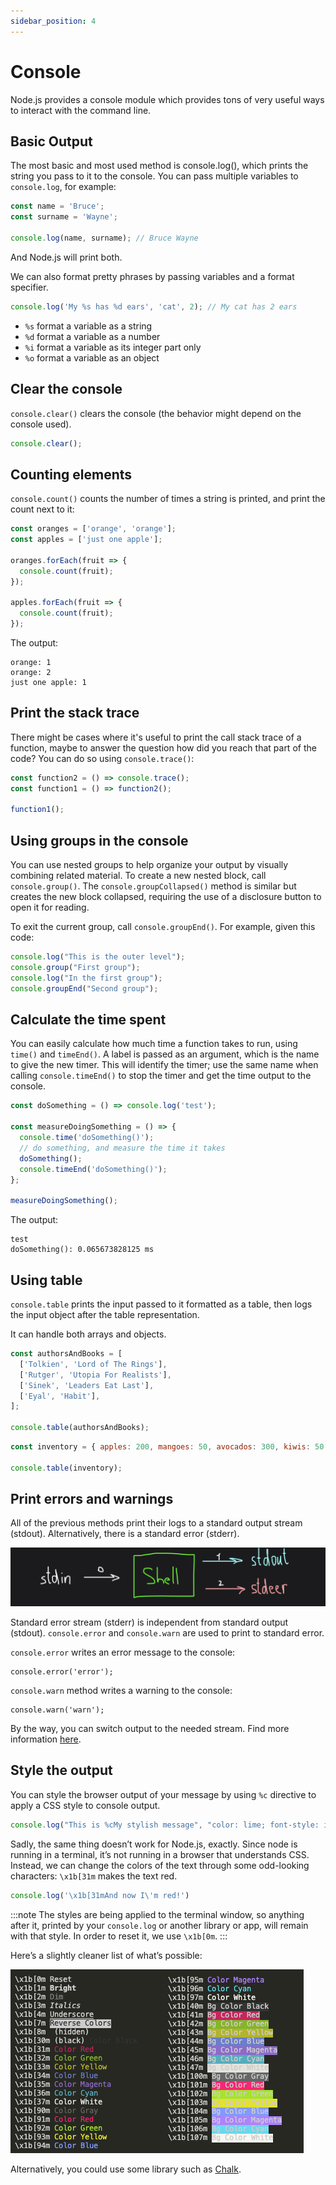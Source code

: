 ```yaml
---
sidebar_position: 4
---
```


# Console

Node.js provides a console module which provides tons of very useful ways to interact with the command line.

## Basic Output

The most basic and most used method is console.log(), which prints the string you pass to it to the console. You can pass multiple variables to `console.log`, for example:

```js
const name = 'Bruce';
const surname = 'Wayne';

console.log(name, surname); // Bruce Wayne
```

And Node.js will print both.

We can also format pretty phrases by passing variables and a format specifier.

```js
console.log('My %s has %d ears', 'cat', 2); // My cat has 2 ears
```

- `%s` format a variable as a string
- `%d` format a variable as a number
- `%i` format a variable as its integer part only
- `%o` format a variable as an object

## Clear the console

`console.clear()` clears the console (the behavior might depend on the console used).

```js
console.clear();
```

## Counting elements
`console.count()` counts the number of times a string is printed, and print the count next to it:

```js
const oranges = ['orange', 'orange'];
const apples = ['just one apple'];

oranges.forEach(fruit => {
  console.count(fruit);
});

apples.forEach(fruit => {
  console.count(fruit);
});
```

The output:

```
orange: 1
orange: 2
just one apple: 1
```
## Print the stack trace

There might be cases where it's useful to print the call stack trace of a function, maybe to answer the question how did you reach that part of the code?
You can do so using `console.trace()`:

```js
const function2 = () => console.trace();
const function1 = () => function2();

function1();
```

## Using groups in the console

You can use nested groups to help organize your output by visually combining related material. To create a new nested block, call `console.group()`. The `console.groupCollapsed()` method is similar but creates the new block collapsed, requiring the use of a disclosure button to open it for reading.

To exit the current group, call `console.groupEnd()`. For example, given this code:

```js
console.log("This is the outer level");
console.group("First group");
console.log("In the first group");
console.groupEnd("Second group");
```

## Calculate the time spent

You can easily calculate how much time a function takes to run, using `time()` and `timeEnd()`. A label is passed as an argument, which is the name to give the new timer. This will identify the timer; use the same name when calling `console.timeEnd()` to stop the timer and get the time output to the console.

```js
const doSomething = () => console.log('test');

const measureDoingSomething = () => {
  console.time('doSomething()');
  // do something, and measure the time it takes
  doSomething();
  console.timeEnd('doSomething()');
};

measureDoingSomething();
```

The output:

```
test
doSomething(): 0.065673828125 ms
```

## Using table

`console.table` prints the input passed to it formatted as a table, then logs the input object after the table representation.

It can handle both arrays and objects.

```js
const authorsAndBooks = [
  ['Tolkien', 'Lord of The Rings'],
  ['Rutger', 'Utopia For Realists'], 
  ['Sinek', 'Leaders Eat Last'],
  ['Eyal', 'Habit'],
];

console.table(authorsAndBooks);
```

```js
const inventory = { apples: 200, mangoes: 50, avocados: 300, kiwis: 50 };

console.table(inventory);
```

## Print errors and warnings

All of the previous methods print their logs to a standard output stream (stdout). Alternatively, there is a standard error (stderr).

![Standard stream](img/console_streams.png)

Standard error stream (stderr) is independent from standard output (stdout). `console.error` and `console.warn` are used to print to standard error.

`console.error` writes an error message to the console:

```
console.error('error');
```

`console.warn` method writes a warning to the console:
```
console.warn('warn');
```

By the way, you can switch output to the needed stream. Find more information [here](https://linuxroutes.com/what-is-linux-standard-input-output-error-and-how-to-redirect-stdout-and-stderr-to-file-in-linux/).

## Style the output

You can style the browser output of your message by using `%c` directive to apply a CSS style to console output.

```js
console.log("This is %cMy stylish message", "color: lime; font-style: italic; background-color: deeppink;padding: 2px");
```

Sadly, the same thing doesn’t work for Node.js, exactly. Since node is running in a terminal, it’s not running in a browser that understands CSS. Instead, we can change the colors of the text through some odd-looking characters: `\x1b[31m` makes the text red.

```js
console.log('\x1b[31mAnd now I\'m red!')
```

:::note
The styles are being applied to the terminal window, so anything after it, printed by your `console.log` or another library or app, will remain with that style. In order to reset it, we use `\x1b[0m`.
:::

Here’s a slightly cleaner list of what’s possible:

![List of styling in Node.js](img/console.png)

Alternatively, you could use some library such as [Chalk](https://www.npmjs.com/package/chalk).
